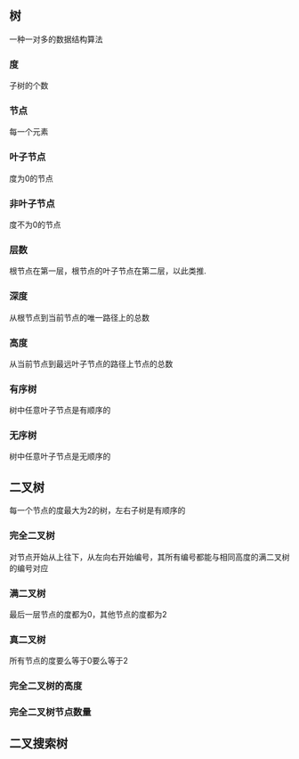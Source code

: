 ## 树
一种一对多的数据结构算法

### 度
子树的个数

### 节点
每一个元素

### 叶子节点
度为0的节点

### 非叶子节点
度不为0的节点

### 层数
根节点在第一层，根节点的叶子节点在第二层，以此类推.

### 深度
从根节点到当前节点的唯一路径上的总数

### 高度
从当前节点到最远叶子节点的路径上节点的总数

### 有序树
树中任意叶子节点是有顺序的

### 无序树
树中任意叶子节点是无顺序的


## 二叉树
每一个节点的度最大为2的树，左右子树是有顺序的

### 完全二叉树
对节点开始从上往下，从左向右开始编号，其所有编号都能与相同高度的满二叉树的编号对应

### 满二叉树
最后一层节点的度都为0，其他节点的度都为2

### 真二叉树
所有节点的度要么等于0要么等于2

### 完全二叉树的高度


### 完全二叉树节点数量



## 二叉搜索树